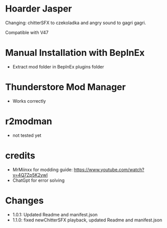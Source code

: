 # Hoarder Jasper
Changing: chitterSFX to czekoladka and angry sound to gagri gagri.

Compatible with V47

# Manual Installation with BepInEx
- Extract mod folder in BepInEx plugins folder

# Thunderstore Mod Manager
- Works correctly

# r2modman
- not tested yet 

# credits
- MrMiinxx for modding guide: https://www.youtube.com/watch?v=4Q7Zp5K2ywI
- ChatGpt for error solving

# Changes
- 1.0.1: Updated Readme and manifest.json
- 1.1.0: fixed newChitterSFX playback, updated Readme and manifest.json